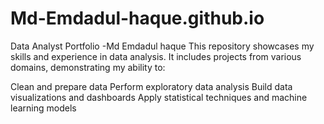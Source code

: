 # Md-Emdadul-haque.github.io
Data Analyst Portfolio -Md Emdadul haque
This repository showcases my skills and experience in data analysis. It includes projects from various domains, demonstrating my ability to:

Clean and prepare data
Perform exploratory data analysis
Build data visualizations and dashboards
Apply statistical techniques and machine learning models
